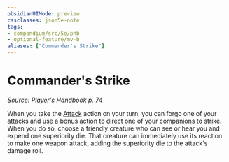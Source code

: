 ```yaml
---
obsidianUIMode: preview
cssclasses: json5e-note
tags:
- compendium/src/5e/phb
- optional-feature/mv-b
aliases: ["Commander's Strike"]
---
```

# Commander's Strike
*Source: Player's Handbook p. 74* 

When you take the [Attack](../../Rules%20&%20Options/5e%20Rules/actions.md##Attack) action on your turn, you can forgo one of your attacks and use a bonus action to direct one of your companions to strike. When you do so, choose a friendly creature who can see or hear you and expend one superiority die. That creature can immediately use its reaction to make one weapon attack, adding the superiority die to the attack's damage roll.